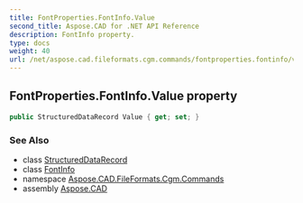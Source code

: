 ```yaml
---
title: FontProperties.FontInfo.Value
second_title: Aspose.CAD for .NET API Reference
description: FontInfo property. 
type: docs
weight: 40
url: /net/aspose.cad.fileformats.cgm.commands/fontproperties.fontinfo/value/
---
```

## FontProperties.FontInfo.Value property

```csharp
public StructuredDataRecord Value { get; set; }
```

### See Also

* class [StructuredDataRecord](../../../aspose.cad.fileformats.cgm.classes/structureddatarecord/)
* class [FontInfo](../)
* namespace [Aspose.CAD.FileFormats.Cgm.Commands](../../fontproperties.fontinfo/)
* assembly [Aspose.CAD](../../../)


